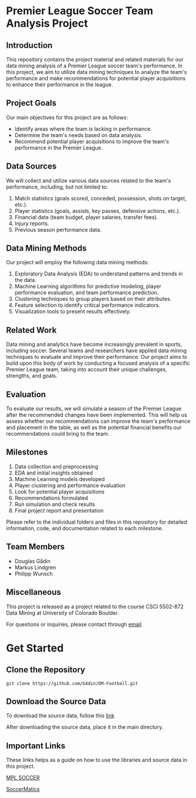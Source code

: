 # Premier League Soccer Team Analysis Project

## Introduction
This repository contains the project material and related materials for our data mining analysis of a Premier League soccer team's performance. In this project, we aim to utilize data mining techniques to analyze the team's performance and make recommendations for potential player acquisitions to enhance their performance in the league.

## Project Goals
Our main objectives for this project are as follows:
- Identify areas where the team is lacking in performance.
- Determine the team's needs based on data analysis.
- Recommend potential player acquisitions to improve the team's performance in the Premier League.

## Data Sources
We will collect and utilize various data sources related to the team's performance, including, but not limited to:
1. Match statistics (goals scored, conceded, possession, shots on target, etc.).
2. Player statistics (goals, assists, key passes, defensive actions, etc.).
3. Financial data (team budget, player salaries, transfer fees).
4. Injury reports.
5. Previous season performance data.

## Data Mining Methods
Our project will employ the following data mining methods:
1. Exploratory Data Analysis (EDA) to understand patterns and trends in the data.
2. Machine Learning algorithms for predictive modeling, player performance evaluation, and team performance prediction.
3. Clustering techniques to group players based on their attributes.
4. Feature selection to identify critical performance indicators.
5. Visualization tools to present results effectively.

## Related Work
Data mining and analytics have become increasingly prevalent in sports, including soccer. Several teams and researchers have applied data mining techniques to evaluate and improve their performance. Our project aims to build upon this body of work by conducting a focused analysis of a specific Premier League team, taking into account their unique challenges, strengths, and goals.

## Evaluation
To evaluate our results, we will simulate a season of the Premier League after the recommended changes have been implemented. This will help us assess whether our recommendations can improve the team's performance and placement in the table, as well as the potential financial benefits our recommendations could bring to the team.

## Milestones
1. Data collection and preprocessing
2. EDA and initial insights obtained
3. Machine Learning models developed
4. Player clustering and performance evaluation
5. Look for potential player acquisitions
6. Recommendations formulated
7. Run simulation and check results
8. Final project report and presentation

Please refer to the individual folders and files in this repository for detailed information, code, and documentation related to each milestone.

## Team Members
- Douglas Gådin
- Markus Lindgren
- Philipp Wunsch

## Miscellaneous
This project is released as a project related to the course CSCI 5502-872 Data Mining at University of Colorado Boulder. 

For questions or inquiries, please contact through [email](mailto:caga3121@colorado.edu).

# Get Started

## Clone the Repository

`git clone https://github.com/G4din/DM-Football.git`

## Download the Source Data

To download the source data, follow this [link](https://o365coloradoedu-my.sharepoint.com/:f:/g/personal/caga3121_colorado_edu/EmuhhmLvEwpOnpNsNFT_3kkB70Fa21t0t0cnamuyKPkloA?e=YXeouI)

After downloading the source data, place it in the main directory.

## Important Links

These links helps as a guide on how to use the libraries and source data in this project. 

[MPL SOCCER](https://mplsoccer.readthedocs.io/en/latest/index.html)

[SoccerMatics](https://soccermatics.readthedocs.io/en/latest/index.html)
